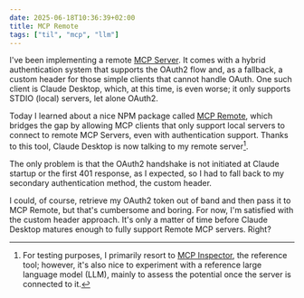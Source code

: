 ```yaml
---
date: 2025-06-18T10:36:39+02:00
title: MCP Remote
tags: ["til", "mcp", "llm"]
---
```

I've been implementing a remote [MCP Server](https://modelcontextprotocol.io). It comes with a hybrid authentication system that supports the OAuth2 flow and, as a fallback, a custom header for those simple clients that cannot handle OAuth. One such client is Claude Desktop, which, at this time, is even worse; it only supports STDIO (local) servers, let alone OAuth2.

Today I learned about a nice NPM package called [MCP Remote](https://www.npmjs.com/package/mcp-remote), which bridges the gap by allowing MCP clients that only support local servers to connect to remote MCP Servers, even with authentication support. Thanks to this tool, Claude Desktop is now talking to my remote server[^1]. 

The only problem is that the OAuth2 handshake is not initiated at Claude startup or the first 401 response, as I expected, so I had to fall back to my secondary authentication method, the custom header. 

I could, of course, retrieve my OAuth2 token out of band and then pass it to MCP Remote, but that's cumbersome and boring. For now, I'm satisfied with the custom header approach. It's only a matter of time before Claude Desktop matures enough to fully support Remote MCP servers. Right?

[^1]: For testing purposes, I primarily resort to [MCP Inspector](https://modelcontextprotocol.io/docs/tools/inspector), the reference tool; however, it's also nice to experiment with a reference large language model (LLM), mainly to assess the potential once the server is connected to it.
